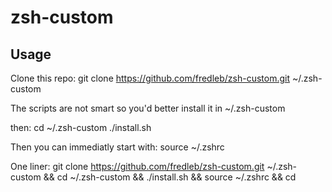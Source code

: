 # zsh-custom

## Usage
Clone this repo:
    git clone https://github.com/fredleb/zsh-custom.git ~/.zsh-custom
    
The scripts are not smart so you'd better install it in ~/.zsh-custom

then:
    cd ~/.zsh-custom
    ./install.sh

Then you can immediatly start with:
    source ~/.zshrc

One liner:
    git clone https://github.com/fredleb/zsh-custom.git ~/.zsh-custom && cd ~/.zsh-custom && ./install.sh && source ~/.zshrc && cd

